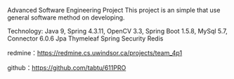 Advanced Software Engineering Project This project is an simple that use general software method on developing.

Technology:
    Java 9, 
    Spring 4.3.11, 
    OpenCV 3.3,
    Spring Boot 1.5.8,
    MySql 5.7, Connector 6.0.6
    Jpa
    Thymeleaf
    Spring Security
    Redis

redmine：https://redmine.cs.uwindsor.ca/projects/team_4p1

github：https://github.com/tabtu/611PRO
